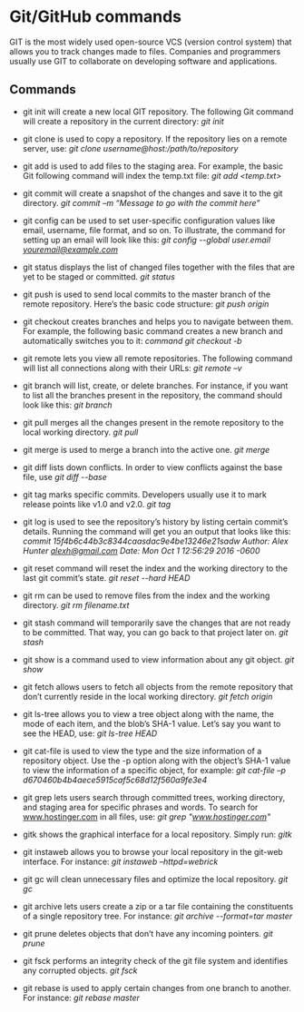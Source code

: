 # Git/GitHub  commands
GIT is the most widely used open-source VCS (version control system) that allows you to track changes made to files. Companies and programmers usually use GIT to collaborate on developing software and applications.

## Commands
- git init 
will create a new local GIT repository. The following Git command will create a repository in the current directory:
*git init*

- git clone
is used to copy a repository. If the repository lies on a remote server, use:
*git clone username@host:/path/to/repository*

- git add
is used to add files to the staging area. For example, the basic Git following command will index the temp.txt file:
*git add <temp.txt>*

- git commit
will create a snapshot of the changes and save it to the git directory.
*git commit –m “Message to go with the commit here”*

- git config
can be used to set user-specific configuration values like email, username, file format, and so on. To illustrate, the command for setting up an email will look like this:
*git config --global user.email youremail@example.com*

- git status
displays the list of changed files together with the files that are yet to be staged or committed.
*git status*

- git push
is used to send local commits to the master branch of the remote repository. Here’s the basic code structure:
*git push origin <master>*

- git checkout 
creates branches and helps you to navigate between them. For example, the following basic command creates a new branch and automatically switches you to it:
*command git checkout -b <branch-name>*

- git remote 
lets you view all remote repositories. The following command will list all connections along with their URLs:
*git remote –v*

- git branch 
will list, create, or delete branches. For instance, if you want to list all the branches present in the repository, the command should look like this:
*git branch*

- git pull 
merges all the changes present in the remote repository to the local working directory.
*git pull*

- git merge 
is used to merge a branch into the active one.
*git merge <branch-name>*

- git diff 
lists down conflicts. In order to view conflicts against the base file, use
*git diff --base <file-name>*


- git tag 
marks specific commits.  Developers usually use it to mark release points like v1.0 and v2.0.
*git tag <insert-commitID-here>*

- git log 
is used to see the repository’s history by listing certain commit’s details. Running the command will get you an output that looks like this:
*commit 15f4b6c44b3c8344caasdac9e4be13246e21sadw
Author: Alex Hunter <alexh@gmail.com>
Date:   Mon Oct 1 12:56:29 2016 -0600*

- git reset command will reset the index and the working directory to the last git commit’s state.
*git reset --hard HEAD*

- git rm 
can be used to remove files from the index and the working directory.
*git rm filename.txt*

- git stash 
command will temporarily save the changes that are not ready to be committed. That way, you can go back to that project later on.
*git stash*

- git show 
is a command  used to view information about any git object.
*git show*

- git fetch 
allows users to fetch all objects from the remote repository that don’t currently reside in the local working directory.
*git fetch origin*

- git ls-tree 
allows you to view a tree object along with the name, the mode of each item, and the blob’s SHA-1 value. Let’s say you want to see the HEAD, use:
*git ls-tree HEAD*

- git cat-file 
is used to view the type and the size information of a repository object. Use the -p option along with the object’s SHA-1 value to view the information of a specific object, for example:
*git cat-file –p d670460b4b4aece5915caf5c68d12f560a9fe3e4*

- git grep 
lets users search through committed trees, working directory, and staging area for specific phrases and words. To search for www.hostinger.com in all files, use:
*git grep "www.hostinger.com"*

- gitk 
shows the graphical interface for a local repository. Simply run:
*gitk*

- git instaweb 
allows you to browse your local repository in the git-web interface. For instance:
*git instaweb –httpd=webrick*

- git gc 
will clean unnecessary files and optimize the local repository.
*git gc*

- git archive 
lets users create a zip or a tar file containing the constituents of a single repository tree. For instance:
*git archive --format=tar master*

- git prune 
deletes objects that don’t have any incoming pointers.
*git prune*

- git fsck 
performs an integrity check of the git file system and identifies any corrupted objects.
*git fsck*

- git rebase 
is used to apply certain changes from one branch to another. For instance:
*git rebase master*